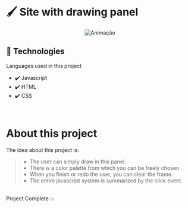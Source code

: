 # 🖌️ Site with drawing panel

<div align="center">

![Animação](https://user-images.githubusercontent.com/83568294/134258744-5643dceb-b4bb-4289-9354-c26719f8d153.gif)

</div>
 
 ## 🚀 Technologies 
 Languages used in this project
 - ✔️ Javascript
 - ✔️ HTML
 - ✔️ CSS

<br>

# About this project
  
  The idea about this project is:
  > - The user can simply draw in this panel.
  > - There is a color palette from which you can be freely chosen.
  > - When you finish or redo the user, you can clear the frame.
  > - The entire javascript system is summarized by the click event.

<br> Project Complete 💥
